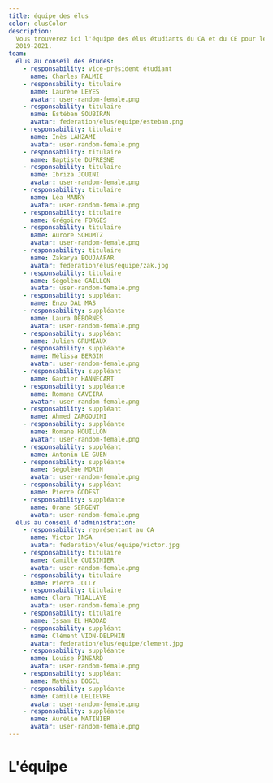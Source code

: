 ```yaml
---
title: équipe des élus
color: elusColor
description:
  Vous trouverez ici l'équipe des élus étudiants du CA et du CE pour le mandat
  2019-2021.
team:
  élus au conseil des études:
    - responsability: vice-président étudiant
      name: Charles PALMIE
    - responsability: titulaire
      name: Laurène LEYES
      avatar: user-random-female.png
    - responsability: titulaire
      name: Estéban SOUBIRAN
      avatar: federation/elus/equipe/esteban.png
    - responsability: titulaire
      name: Inès LAHZAMI
      avatar: user-random-female.png
    - responsability: titulaire
      name: Baptiste DUFRESNE
    - responsability: titulaire
      name: Ibriza JOUINI
      avatar: user-random-female.png
    - responsability: titulaire
      name: Léa MANRY
      avatar: user-random-female.png
    - responsability: titulaire
      name: Grégoire FORGES
    - responsability: titulaire
      name: Aurore SCHUMTZ
      avatar: user-random-female.png
    - responsability: titulaire
      name: Zakarya BOUJAAFAR
      avatar: federation/elus/equipe/zak.jpg
    - responsability: titulaire
      name: Ségolène GAILLON
      avatar: user-random-female.png
    - responsability: suppléant
      name: Enzo DAL MAS
    - responsability: suppléante
      name: Laura DEBORNES
      avatar: user-random-female.png
    - responsability: suppléant
      name: Julien GRUMIAUX
    - responsability: suppléante
      name: Mélissa BERGIN
      avatar: user-random-female.png
    - responsability: suppléant
      name: Gautier HANNECART
    - responsability: suppléante
      name: Romane CAVEIRA
      avatar: user-random-female.png
    - responsability: suppléant
      name: Ahmed ZARGOUINI
    - responsability: suppléante
      name: Romane HOUILLON
      avatar: user-random-female.png
    - responsability: suppléant
      name: Antonin LE GUEN
    - responsability: suppléante
      name: Ségolène MORIN
      avatar: user-random-female.png
    - responsability: suppléant
      name: Pierre GODEST
    - responsability: suppléante
      name: Orane SERGENT
      avatar: user-random-female.png
  élus au conseil d'administration:
    - responsability: représentant au CA
      name: Victor INSA
      avatar: federation/elus/equipe/victor.jpg
    - responsability: titulaire
      name: Camille CUISINIER
      avatar: user-random-female.png
    - responsability: titulaire
      name: Pierre JOLLY
    - responsability: titulaire
      name: Clara THIALLAYE
      avatar: user-random-female.png
    - responsability: titulaire
      name: Issam EL HADDAD
    - responsability: suppléant
      name: Clément VION-DELPHIN
      avatar: federation/elus/equipe/clement.jpg
    - responsability: suppléante
      name: Louise PINSARD
      avatar: user-random-female.png
    - responsability: suppléant
      name: Mathias BOGEL
    - responsability: suppléante
      name: Camille LELIEVRE
      avatar: user-random-female.png
    - responsability: suppléante
      name: Aurélie MATINIER
      avatar: user-random-female.png
---
```


# L'équipe

<campus-team :team="team" :color="color"></campus-team>
